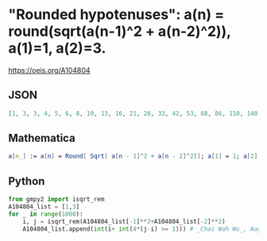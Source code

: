 # "Rounded hypotenuses": a\(n\) \= round\(sqrt\(a\(n\-1\)^2 \+ a\(n\-2\)^2\)\), a\(1\)\=1, a\(2\)\=3\.
https://oeis.org/A104804
## JSON
```JSON
[1, 3, 3, 4, 5, 6, 8, 10, 13, 16, 21, 26, 33, 42, 53, 68, 86, 110, 140, 178, 226, 288, 366, 466, 593, 754, 959, 1220, 1552, 1974, 2511, 3194, 4063, 5168, 6574, 8362, 10637, 13530, 17211, 21892, 27847, 35422, 45057, 57314, 72904, 92736, 117962, 150050]
```
## Mathematica
```Mathematica
a[n_] := a[n] = Round[ Sqrt[ a[n - 1]^2 + a[n - 2]^2]]; a[1] = 1; a[2] = 3; Table[ a[n], {n, 48}] (* _Robert G. Wilson v_, Mar 28 2005 *)
```
## Python
```Python
from gmpy2 import isqrt_rem
A104804_list = [1,3]
for _ in range(1000):
    i, j = isqrt_rem(A104804_list[-1]**2+A104804_list[-2]**2)
    A104804_list.append(int(i+ int(4*(j-i) >= 1))) # _Chai Wah Wu_, Aug 16 2016
```
